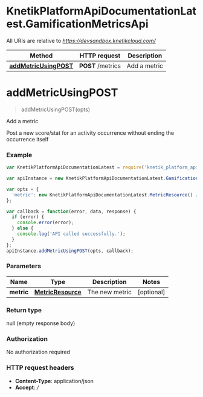 # KnetikPlatformApiDocumentationLatest.GamificationMetricsApi

All URIs are relative to *https://devsandbox.knetikcloud.com/*

Method | HTTP request | Description
------------- | ------------- | -------------
[**addMetricUsingPOST**](GamificationMetricsApi.md#addMetricUsingPOST) | **POST** /metrics | Add a metric


<a name="addMetricUsingPOST"></a>
# **addMetricUsingPOST**
> addMetricUsingPOST(opts)

Add a metric

Post a new score/stat for an activity occurrence without ending the occurrence itself

### Example
```javascript
var KnetikPlatformApiDocumentationLatest = require('knetik_platform_api_documentation_latest');

var apiInstance = new KnetikPlatformApiDocumentationLatest.GamificationMetricsApi();

var opts = { 
  'metric': new KnetikPlatformApiDocumentationLatest.MetricResource() // MetricResource | The new metric
};

var callback = function(error, data, response) {
  if (error) {
    console.error(error);
  } else {
    console.log('API called successfully.');
  }
};
apiInstance.addMetricUsingPOST(opts, callback);
```

### Parameters

Name | Type | Description  | Notes
------------- | ------------- | ------------- | -------------
 **metric** | [**MetricResource**](MetricResource.md)| The new metric | [optional] 

### Return type

null (empty response body)

### Authorization

No authorization required

### HTTP request headers

 - **Content-Type**: application/json
 - **Accept**: */*

